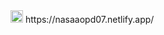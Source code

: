 <img width="20" height="20" alt="image" src="https://github.com/user-attachments/assets/e4283c3d-9a12-4484-8bc3-d760bec7ea1f" />
https://nasaaopd07.netlify.app/
